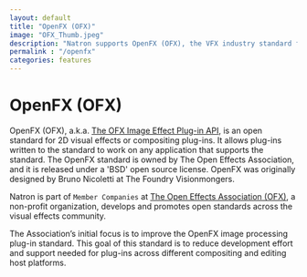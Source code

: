 ```yaml
---
layout: default
title: "OpenFX (OFX)"
image: "OFX_Thumb.jpeg"
description: "Natron supports OpenFX (OFX), the VFX industry standard for plug-in."
permalink : "/openfx"
categories: features
---
```


# OpenFX (OFX)

OpenFX (OFX), a.k.a. [The OFX Image Effect Plug-in API](http://openfx.sourceforge.net/), is an open standard for 2D visual effects or compositing plug-ins. It allows plug-ins written to the standard to work on any application that supports the standard. The OpenFX standard is owned by The Open Effects Association, and it is released under a 'BSD' open source license. OpenFX was originally designed by Bruno Nicoletti at The Foundry Visionmongers.

Natron is part of ``Member Companies`` at [The Open Effects Association (OFX)](http://openeffects.org/), a non-profit organization, develops and promotes open standards across the visual effects community.

The Association’s initial focus is to improve the OpenFX image processing plug-in standard. This goal of this standard is to reduce development effort and support needed for plug-ins across different compositing and editing host platforms.
